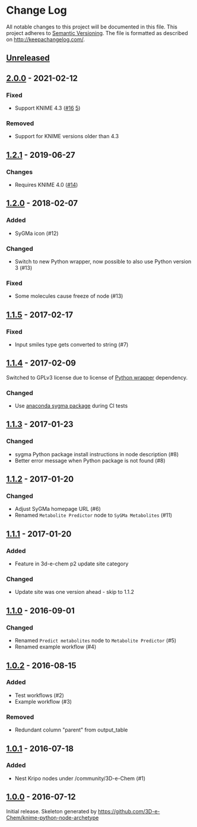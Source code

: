 # Change Log

All notable changes to this project will be documented in this file.
This project adheres to [Semantic Versioning](http://semver.org/).
The file is formatted as described on http://keepachangelog.com/.

## [Unreleased]

## [2.0.0] - 2021-02-12

### Fixed

- Support KNIME 4.3 ([#16](https://github.com/3D-e-Chem/knime-sygma/issues/16) [5](https://github.com/3D-e-Chem/knime-python-wrapper/issues/5))

### Removed

- Support for KNIME versions older than 4.3

## [1.2.1] - 2019-06-27

### Changes

- Requires KNIME 4.0 ([#14](https://github.com/3D-e-Chem/knime-sygma/issues/14))

## [1.2.0] - 2018-02-07

### Added

- SyGMa icon (#12)

### Changed

- Switch to new Python wrapper, now possible to also use Python version 3 (#13)

### Fixed

- Some molecules cause freeze of node (#13)

## [1.1.5] - 2017-02-17

### Fixed

- Input smiles type gets converted to string (#7)

## [1.1.4] - 2017-02-09

Switched to GPLv3 license due to license of [Python wrapper](https://github.com/3D-e-Chem/knime-python-wrapper) dependency.

### Changed

- Use [anaconda sygma package](https://anaconda.org/3d-e-chem/sygma) during CI tests

## [1.1.3] - 2017-01-23

### Changed

- sygma Python package install instructions in node description (#8)
- Better error message when Python package is not found (#8)

## [1.1.2] - 2017-01-20

### Changed

- Adjust SyGMa homepage URL (#6)
- Renamed `Metabolite Predictor` node to `SyGMa Metabolites` (#11)

## [1.1.1] - 2017-01-20

### Added

- Feature in 3d-e-chem p2 update site category

### Changed

- Update site was one version ahead - skip to 1.1.2

## [1.1.0] - 2016-09-01

### Changed

- Renamed `Predict metabolites` node to `Metabolite Predictor` (#5)
- Renamed example workflow (#4)

## [1.0.2] - 2016-08-15

### Added

- Test workflows (#2)
- Example workflow (#3)

### Removed

- Redundant column "parent" from output_table

## [1.0.1] - 2016-07-18

### Added

- Nest Kripo nodes under /community/3D-e-Chem (#1)

## [1.0.0] - 2016-07-12

Initial release.
Skeleton generated by https://github.com/3D-e-Chem/knime-python-node-archetype

[unreleased]: https://github.com/3D-e-Chem/knime-sygma/compare/v2.0.0...HEAD
[2.0.0]: https://github.com/3D-e-Chem/knime-sygma/compare/v1.2.1...v2.2.0
[1.2.1]: https://github.com/3D-e-Chem/knime-sygma/compare/v1.2.0...v1.2.1
[1.2.0]: https://github.com/3D-e-Chem/knime-sygma/compare/v1.1.5...v1.2.0
[1.1.5]: https://github.com/3D-e-Chem/knime-sygma/compare/v1.1.4...v1.1.5
[1.1.4]: https://github.com/3D-e-Chem/knime-sygma/compare/v1.1.3...v1.1.4
[1.1.3]: https://github.com/3D-e-Chem/knime-sygma/compare/v1.1.2...v1.1.3
[1.1.2]: https://github.com/3D-e-Chem/knime-sygma/compare/v1.1.1...v1.1.2
[1.1.1]: https://github.com/3D-e-Chem/knime-sygma/compare/v1.1.0...v1.1.1
[1.1.0]: https://github.com/3D-e-Chem/knime-sygma/compare/v1.0.2...v1.1.0
[1.0.2]: https://github.com/3D-e-Chem/knime-sygma/compare/v1.0.1...v1.0.2
[1.0.1]: https://github.com/3D-e-Chem/knime-sygma/compare/v1.0.0...v1.0.1
[1.0.0]: https://github.com/3D-e-Chem/knime-sygma/releases/tag/v1.0.0
